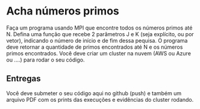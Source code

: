 # Acha números primos

Faça um programa usando MPI que encontre todos os números primos até N. Defina uma função que recebe 2 parâmetros J e K (seja explícito, ou por vetor), indicando o número de início e de fim dessa pequisa.
O programa deve retornar a quantidade de primos encontrados até N e os números primos encontrados.
Você deve criar um cluster na nuvem (AWS ou Azure ou ....) para rodar o seu código.

## Entregas

Você deve submeter o seu código aqui no github (push) e também um arquivo PDF com os prints das execuções e evidências do cluster rodando.
